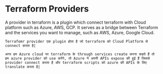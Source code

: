 # Terraform Providers

A provider in terraform is a plugin which connect terraform with Cloud platform such as Azure, AWS, GCP. It serves as a bridge between Terraform and the services you want to manage, such as AWS, Azure, Google Cloud.

```Terrafomr provider एक plugin होता है जो terraform को Cloud Platform से connect करता है|```

```अगर हम Azure cloud पर terraform के through services create करना कहते हैं तो हम azure provider को use करेंगे, तो Azure ने अपनी APIs expose की हुई हैं जिससे provider connect करता है और terraform scripts को azure की APIs के लिए translate करता है|```

